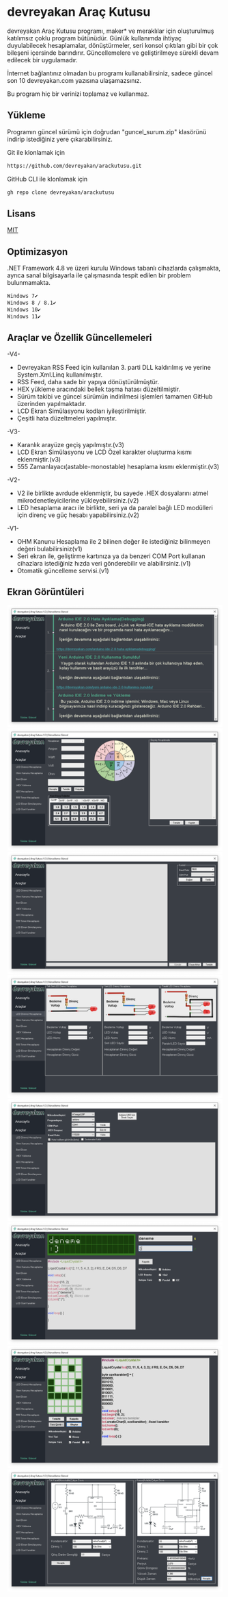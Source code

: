 
# devreyakan Araç Kutusu

devreyakan Araç Kutusu programı, maker* ve meraklılar için oluşturulmuş katılımsız çoklu program bütünüdür. Günlük kullanımda ihtiyaç duyulabilecek hesaplamalar, dönüştürmeler, seri konsol çıktıları gibi bir çok bileşeni içersinde barındırır. Güncellemelere ve geliştirilmeye sürekli devam edilecek bir uygulamadır.

İnternet bağlantınız olmadan bu programı kullanabilirsiniz, sadece güncel son 10 devreyakan.com yazısına ulaşamazsınız. 

Bu program hiç bir verinizi toplamaz ve kullanmaz.



## Yükleme 

Programın güncel sürümü için doğrudan "guncel_surum.zip" klasörünü indirip istediğiniz yere çıkarabilirsiniz.

Git ile klonlamak için
```bash 
https://github.com/devreyakan/arackutusu.git
```
 GitHub CLI ile klonlamak için
  ```bash 
gh repo clone devreyakan/arackutusu
```  
## Lisans

[MIT](https://github.com/devreyakan/arackutusu/blob/main/LICENSE)

  
## Optimizasyon

.NET Framework 4.8 ve üzeri kurulu Windows tabanlı cihazlarda çalışmakta, ayrıca sanal bilgisayarla ile çalışmasında tespit edilen bir problem bulunmamakta.

    Windows 7✔️
    Windows 8 / 8.1✔️
    Windows 10✔️
    Windows 11✔️
    
## Araçlar ve Özellik Güncellemeleri

-V4-


+ Devreyakan RSS Feed için kullanılan 3. parti DLL kaldırılmış ve yerine System.Xml.Linq kullanılmıştır.
+ RSS Feed, daha sade bir yapıya dönüştürülmüştür.
+ HEX yükleme aracındaki bellek taşma hatası düzeltilmiştir.
+ Sürüm takibi ve güncel sürümün indirilmesi işlemleri tamamen GitHub üzerinden yapılmaktadır.
+ LCD Ekran Simülasyonu kodları iyileştirilmiştir.
+ Çeşitli hata düzeltmeleri yapılmıştır.

-V3-

+ Karanlık arayüze geçiş yapılmıştır.(v3)
+ LCD Ekran Simülasyonu ve LCD Özel karakter oluşturma kısmı eklenmiştir.(v3)
+ 555 Zamanlayacı(astable-monostable) hesaplama kısmı eklenmiştir.(v3)

-V2-

+ V2 ile birlikte avrdude eklenmiştir, bu sayede .HEX dosyalarını atmel mikrodenetleyicilerine yükleyebilirsiniz.(v2)
+ LED hesaplama aracı ile birlikte, seri ya da paralel bağlı LED modülleri için direnç ve güç hesabı yapabilirsiniz.(v2)

-V1-

+ OHM Kanunu Hesaplama ile 2 bilinen değer ile istediğiniz bilinmeyen değeri bulabilirsiniz(v1)
+ Seri ekran ile, geliştirme kartınıza ya da benzeri COM Port kullanan cihazlara istediğiniz hızda veri gönderebilir ve alabilirsiniz.(v1)
+ Otomatik güncelleme servisi.(v1)
## Ekran Görüntüleri

![Anasayfa](https://github.com/devreyakan/arackutusu/blob/main/Ekran%20Görüntüleri/Anasayfa.png?raw=true)
![Ohm Kanunu Hesaplama](https://github.com/devreyakan/arackutusu/blob/main/Ekran%20Görüntüleri/Ohm%20Kanunu%20Hesaplama.png)
![Seri Ekran](https://github.com/devreyakan/arackutusu/blob/main/Ekran%20Görüntüleri/Seri%20Ekran.png)
![LED Direnci Hesaplama](https://github.com/devreyakan/arackutusu/blob/main/Ekran%20Görüntüleri/LED%20Direnci%20Hesaplama.png?raw=true)
![HEX Yükleme Programı](https://github.com/devreyakan/arackutusu/blob/main/Ekran%20Görüntüleri/Hex.png)
![LCD Ekran Simülasyonu](https://github.com/devreyakan/arackutusu/blob/main/Ekran%20Görüntüleri/LCD%20Ekran%20Simulasyonu.png)
![LCD Ekran Özel Karakter](https://github.com/devreyakan/arackutusu/blob/main/Ekran%20Görüntüleri/LCD%20Ozel%20Karakter.png)
![555 Hesaplayıcı](https://github.com/devreyakan/arackutusu/blob/main/Ekran%20Görüntüleri/555.png)
